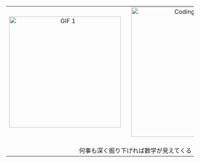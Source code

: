 <div id="header" align="center">
  <table style="margin: auto; border-collapse: collapse;">
    <tr>
      <td align="center" style="vertical-align: middle;">
        <img src="https://i.giphy.com/media/v1.Y2lkPTc5MGI3NjExZDE1YTlzMXZ1bjVlemNwNHdsYTNhOGRyamY0NzU5Y3V2Y2x1MmU2YyZlcD12MV9pbnRlcm5hbF9naWZfYnlfaWQmY3Q9Zw/fmMdxlVwsCmTtA4V6a/giphy.gif" width="300" alt="GIF 1">
      </td>
      <td align="center" style="vertical-align: middle; padding-left: 20px;">
        <img src="https://i.imgur.com/1RsDbpf.gif" width="350" alt="Coding Animation">
      </td>
    </tr>
    <tr>
      <td colspan="2" align="center" style="padding-top: 20px; font-family: Arial, sans-serif; font-size: 16px;">
        何事も深く掘り下げれば数学が見えてくる
      </td>
    </tr>
  </table>
</div>
